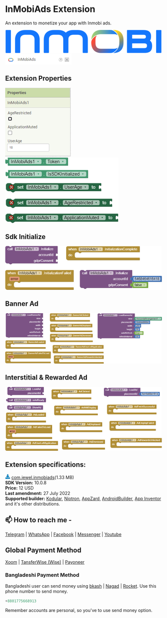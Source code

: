 # InMobiAds Extension
An extension to monetize your app with Inmobi ads.

<img src="https://github.com/jewelshkjony/InMobiAds/raw/main/images/inmobi-logo.png"/>

<img src="https://github.com/jewelshkjony/InMobiAds/raw/main/images/aix.png"/>

## Extension Properties

<img src="https://github.com/jewelshkjony/InMobiAds/raw/main/images/property-1.png"/>
<img src="https://github.com/jewelshkjony/InMobiAds/raw/main/images/property-2.png"/>

## Sdk Initialize

<img src="https://github.com/jewelshkjony/InMobiAds/raw/main/images/sdk.png"/>

## Banner Ad

<img src="https://github.com/jewelshkjony/InMobiAds/raw/main/images/banner.png"/>

## Interstitial & Rewarded Ad

<img src="https://github.com/jewelshkjony/InMobiAds/raw/main/images/interstitial-rewarded.png"/>

## Extension specifications:
<img src="https://github.com/jewelshkjony/InMobiAds/raw/main/images/download.png"/> <a href="https://t.me/jewelshkjony/">com.jewel.inmobiads</a>(1.33 MB) \
<b>SDK Version:</b> 10.0.8\
<b>Price:</b> 12 USD\
<b>Last amendment:</b> 27 July 2022\
<b>Supported builder:</b> <a href="https://www.kodular.io/">Kodular</a>, <a href="https://niotron.com/">Niotron</a>, <a href="https://appzard.com/">AppZard</a>, <a href="https://androidbuilder.in/">AndroidBuilder</a>, <a href="http://ai2.appinventor.mit.edu/">App Inventor</a> and it's other distributions.

## 📫 How to reach me -

<a href="https://t.me/jewelshkjony">Telegram</a> | <a href="https://wa.me/8801775668913">WhatsApp</a> | <a href="https://fb.com/jewelshkjony">Facebook</a> | <a href="https://m.me/jewelshkjony">Messenger</a> | <a href="https://m.youtube.com/c/JewelShikderJony">Youtube</a>

## Global Payment Method
<a href="https://www.xoom.com/bangladesh/send-money">Xoom</a> | <a href="https://wise.com/">TansferWise (Wise)</a> | <a href="http://share.payoneer.com/nav/kJkLyppKLt-FTUg-P9xnUd76yT4iWQiym2irI42PLM7uQWXuVsWvSOABMvVykU5hbFiDGSULXNdI3-yRM7JVhA2">Payoneer</a>

### Bangladeshi Payment Method
Bangladeshi user can send money using <a href="https://bka.sh/next?c=signup&uuid=C1CC9JVT1">bkash</a> | <a href="https://play.google.com/store/apps/details?id=com.konasl.nagad">Nagad</a> | <a href="https://play.google.com/store/apps/details?id=com.dbbl.mbs.apps.main">Rocket</a>.
Use this phone number to send money.

````java
+8801775668913
````

Remember accounts are personal, so you've to use send money option.
